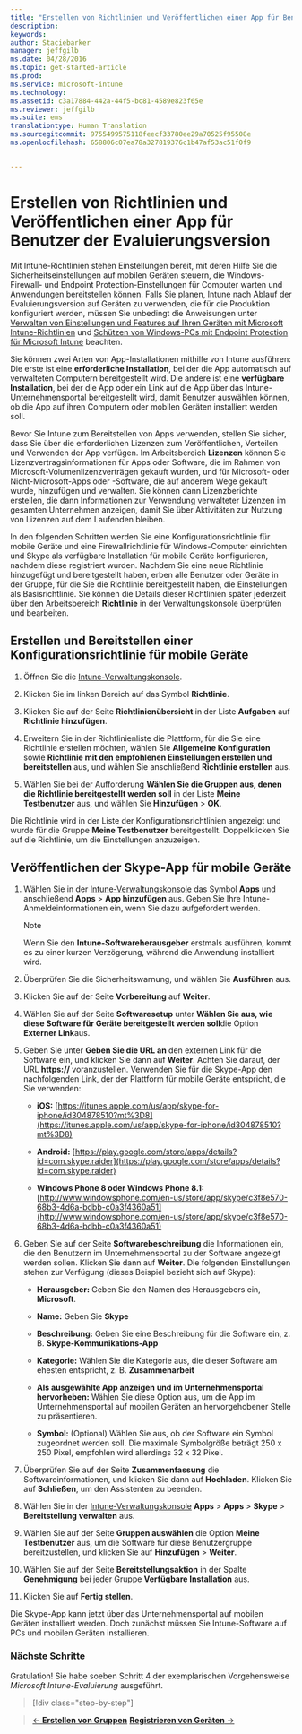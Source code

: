 ```yaml
---
title: "Erstellen von Richtlinien und Veröffentlichen einer App für Benutzer der Evaluierungsversion | Microsoft Intune"
description: 
keywords: 
author: Staciebarker
manager: jeffgilb
ms.date: 04/28/2016
ms.topic: get-started-article
ms.prod: 
ms.service: microsoft-intune
ms.technology: 
ms.assetid: c3a17884-442a-44f5-bc81-4589e823f65e
ms.reviewer: jeffgilb
ms.suite: ems
translationtype: Human Translation
ms.sourcegitcommit: 9755499575118feecf33780ee29a70525f95508e
ms.openlocfilehash: 658806c07ea78a327819376c1b47af53ac51f0f9


---
```



# Erstellen von Richtlinien und Veröffentlichen einer App für Benutzer der Evaluierungsversion
Mit Intune-Richtlinien stehen Einstellungen bereit, mit deren Hilfe Sie die Sicherheitseinstellungen auf mobilen Geräten steuern, die Windows-Firewall- und Endpoint Protection-Einstellungen für Computer warten und Anwendungen bereitstellen können. Falls Sie planen, Intune nach Ablauf der Evaluierungsversion auf Geräten zu verwenden, die für die Produktion konfiguriert werden, müssen Sie unbedingt die Anweisungen unter [Verwalten von Einstellungen und Features auf Ihren Geräten mit Microsoft Intune-Richtlinien](/intune/deploy-use/manage-settings-and-features-on-your-devices-with-microsoft-intune-policies) und [Schützen von Windows-PCs mit Endpoint Protection für Microsoft Intune](/intune/deploy-use/help-secure-windows-pcs-with-endpoint-protection-for-microsoft-intune) beachten.

Sie können zwei Arten von App-Installationen mithilfe von Intune ausführen: Die erste ist eine **erforderliche Installation**, bei der die App automatisch auf verwalteten Computern bereitgestellt wird. Die andere ist eine **verfügbare Installation**, bei der die App oder ein Link auf die App über das Intune-Unternehmensportal bereitgestellt wird, damit Benutzer auswählen können, ob die App auf ihren Computern oder mobilen Geräten installiert werden soll.

Bevor Sie Intune zum Bereitstellen von Apps verwenden, stellen Sie sicher, dass Sie über die erforderlichen Lizenzen zum Veröffentlichen, Verteilen und Verwenden der App verfügen. Im Arbeitsbereich **Lizenzen** können Sie Lizenzvertragsinformationen für Apps oder Software, die im Rahmen von Microsoft-Volumenlizenzverträgen gekauft wurden, und für Microsoft- oder Nicht-Microsoft-Apps oder -Software, die auf anderem Wege gekauft wurde, hinzufügen und verwalten. Sie können dann Lizenzberichte erstellen, die dann Informationen zur Verwendung verwalteter Lizenzen im gesamten Unternehmen anzeigen, damit Sie über Aktivitäten zur Nutzung von Lizenzen auf dem Laufenden bleiben.

In den folgenden Schritten werden Sie eine Konfigurationsrichtlinie für mobile Geräte und eine Firewallrichtlinie für Windows-Computer einrichten und Skype als verfügbare Installation für mobile Geräte konfigurieren, nachdem diese registriert wurden. Nachdem Sie eine neue Richtlinie hinzugefügt und bereitgestellt haben, erben alle Benutzer oder Geräte in der Gruppe, für die Sie die Richtlinie bereitgestellt haben, die Einstellungen als Basisrichtlinie. Sie können die Details dieser Richtlinien später jederzeit über den Arbeitsbereich **Richtlinie** in der Verwaltungskonsole überprüfen und bearbeiten.

## Erstellen und Bereitstellen einer Konfigurationsrichtlinie für mobile Geräte

1.  Öffnen Sie die [Intune-Verwaltungskonsole](https://manage.microsoft.com/).

2.  Klicken Sie im linken Bereich auf das Symbol **Richtlinie**.

3.  Klicken Sie auf der Seite **Richtlinienübersicht** in der Liste **Aufgaben** auf **Richtlinie hinzufügen**.

4.  Erweitern Sie in der Richtlinienliste die Plattform, für die Sie eine Richtlinie erstellen möchten, wählen Sie **Allgemeine Konfiguration** sowie **Richtlinie mit den empfohlenen Einstellungen erstellen und bereitstellen** aus, und wählen Sie anschließend **Richtlinie erstellen** aus.

5.  Wählen Sie bei der Aufforderung **Wählen Sie die Gruppen aus, denen die Richtlinie bereitgestellt werden soll** in der Liste **Meine Testbenutzer** aus, und wählen Sie **Hinzufügen** &gt; **OK**.

Die Richtlinie wird in der Liste der Konfigurationsrichtlinien angezeigt und wurde für die Gruppe **Meine Testbenutzer** bereitgestellt. Doppelklicken Sie auf die Richtlinie, um die Einstellungen anzuzeigen.

## Veröffentlichen der Skype-App für mobile Geräte

1.  Wählen Sie in der [Intune-Verwaltungskonsole](https://manage.microsoft.com/) das Symbol **Apps** und anschließend **Apps** &gt; **App hinzufügen** aus. Geben Sie Ihre Intune-Anmeldeinformationen ein, wenn Sie dazu aufgefordert werden.

    > [!NOTE]
    > Wenn Sie den **Intune-Softwareherausgeber** erstmals ausführen, kommt es zu einer kurzen Verzögerung, während die Anwendung installiert wird.

2.  Überprüfen Sie die Sicherheitswarnung, und wählen Sie **Ausführen** aus.

3.  Klicken Sie auf der Seite **Vorbereitung** auf **Weiter**.

4.  Wählen Sie auf der Seite **Softwaresetup** unter **Wählen Sie aus, wie diese Software für Geräte bereitgestellt werden soll**die Option **Externer Link**aus.

5.  Geben Sie unter **Geben Sie die URL an** den externen Link für die Software ein, und klicken Sie dann auf **Weiter**. Achten Sie darauf, der URL **https://** voranzustellen. Verwenden Sie für die Skype-App den nachfolgenden Link, der der Plattform für mobile Geräte entspricht, die Sie verwenden:

    -   **iOS:** [https://itunes.apple.com/us/app/skype-for-iphone/id304878510?mt%3D8](https://itunes.apple.com/us/app/skype-for-iphone/id304878510?mt%3D8)

    -   **Android:** [https://play.google.com/store/apps/details?id=com.skype.raider](https://play.google.com/store/apps/details?id=com.skype.raider)

    -   **Windows Phone 8 oder Windows Phone 8.1:** [http://www.windowsphone.com/en-us/store/app/skype/c3f8e570-68b3-4d6a-bdbb-c0a3f4360a51](http://www.windowsphone.com/en-us/store/app/skype/c3f8e570-68b3-4d6a-bdbb-c0a3f4360a51)

6.  Geben Sie auf der Seite **Softwarebeschreibung** die Informationen ein, die den Benutzern im Unternehmensportal zu der Software angezeigt werden sollen. Klicken Sie dann auf **Weiter**. Die folgenden Einstellungen stehen zur Verfügung (dieses Beispiel bezieht sich auf Skype):

    -   **Herausgeber:** Geben Sie den Namen des Herausgebers ein, **Microsoft**.

    -   **Name:** Geben Sie **Skype**

    -   **Beschreibung:** Geben Sie eine Beschreibung für die Software ein, z. B. **Skype-Kommunikations-App**

    -   **Kategorie:** Wählen Sie die Kategorie aus, die dieser Software am ehesten entspricht, z. B. **Zusammenarbeit**

    -   **Als ausgewählte App anzeigen und im Unternehmensportal hervorheben:** Wählen Sie diese Option aus, um die App im Unternehmensportal auf mobilen Geräten an hervorgehobener Stelle zu präsentieren.

    -   **Symbol:** (Optional) Wählen Sie aus, ob der Software ein Symbol zugeordnet werden soll. Die maximale Symbolgröße beträgt 250 x 250 Pixel, empfohlen wird allerdings 32 x 32 Pixel.

7.  Überprüfen Sie auf der Seite **Zusammenfassung** die Softwareinformationen, und klicken Sie dann auf **Hochladen**. Klicken Sie auf **Schließen**, um den Assistenten zu beenden.

8.  Wählen Sie in der [Intune-Verwaltungskonsole](https://manage.microsoft.com/) **Apps** &gt; **Apps** &gt; **Skype** &gt; **Bereitstellung verwalten** aus.

9. Wählen Sie auf der Seite **Gruppen auswählen** die Option **Meine Testbenutzer** aus, um die Software für diese Benutzergruppe bereitzustellen, und klicken Sie auf **Hinzufügen** &gt; **Weiter**.

10. Wählen Sie auf der Seite **Bereitstellungsaktion** in der Spalte **Genehmigung** bei jeder Gruppe **Verfügbare Installation** aus.

11. Klicken Sie auf **Fertig stellen**.

Die Skype-App kann jetzt über das Unternehmensportal auf mobilen Geräten installiert werden. Doch zunächst müssen Sie Intune-Software auf PCs und mobilen Geräten installieren.

### Nächste Schritte
Gratulation! Sie habe soeben Schritt 4 der exemplarischen Vorgehensweise *Microsoft Intune-Evaluierung* ausgeführt.

>[!div class="step-by-step"]

>[&larr; **Erstellen von Gruppen**](.\get-started-with-a-30-day-trial-of-microsoft-intune-step-3.md)     [**Registrieren von Geräten** &rarr;](.\get-started-with-a-30-day-trial-of-microsoft-intune-step-5.md)  



<!--HONumber=Jun16_HO4-->


